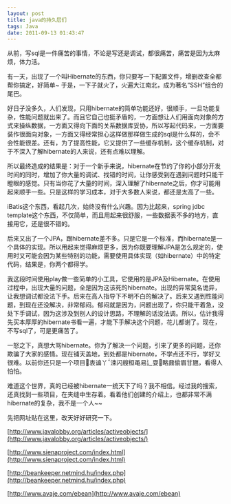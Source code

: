 ```yaml
---
layout: post
title: java的持久层们
tags: Java
date: 2011-09-13 01:43:47
---
```


从前，写sql是一件痛苦的事情，不论是写还是调试，都很痛苦，痛苦是因为太麻烦，体力活。

有一天，出现了一个叫Hibernate的东西，你只要写一下配置文件，增删改查全都帮你搞定，好简单~ 于是，一下子就火了，火遍大江南北，成为著名“SSH”组合的尾巴。

好日子没多久，人们发现，只用hibernate的简单功能还好，很顺手，一旦功能复杂，性能问题就出来了。而且它自己也挺矛盾的，一方面想让人们用面向对象的方式来操纵数据，一方面又得向下面的关系数据库妥协，所以写起代码来，一方面要装作很面向对象，一方面又得经常担心这样做那样做生成的sql是什么样的，会不会性能很差。还有，为了提高性能，它又提供了一些缓存机制，这个缓存机制，对于不深入了解hibernate的人来说，还有点难以理解。

所以最终造成的结果是：对于一个新手来说，hibernate在节约了你的小部分开发时间的同时，增加了你大量的调试、找错的时间，让你感受到在遇到问题时只能干瞪眼的感觉。只有当你花了大量的时间，深入理解了hibernate之后，你才可能用起来顺手一些。只是这样的学习成本，对于大多数人来说，都还是太高了一些。<span id="more-92"></span>

iBatis这个东西，看起几次，始终没有什么兴趣。因为比起来，spring jdbc template这个东西，不仅简单，而且用起来很舒服，一些数据表不多的地方，直接用它，还是很不错的。

后来又出了一个JPA，跟hibernate差不多。只是它是一个标准，而hibernate是一个具体的实现。所以用起来觉得麻烦更多，因为你既要理解JPA是怎么规定的，使用时又可能会因为某些特别的功能，需要使用具体实现（如hibernate）中的特定代码，结果是，你两个都得学。

我这段时间使用play做一些简单的小工具，它使用的是JPA及Hibernate。在使用过程中，出现大量的问题，全是因为这该死的hibernate。出现的异常莫名诡异，让我想调试都没法下手。后来在高人指导下不明不白的解决了。后来又遇到性能问题，到现在还没解决，非常郁闷。郁闷就是因为，问题出现了，你只能干着急，没处下手调试，因为这涉及到别人的设计思路，不理解的话没法调。所以，估计我得先买本厚厚的hibernate书看一遍，才能下手解决这个问题，花儿都谢了。现在，不写sql了，可是更痛苦了。

一怒之下，真想大骂hibernate。你为了解决一个问题，引来了更多的问题，还你欺骗了大家的感情。现在铺天盖地，到处都是hibernate，不学点还不行，学好又很难。以前你还只是一个项目衷谝丫涑闪艘桓黾易辶耍略鼐偷眉甘甅，看得人怕怕。

难道这个世界，真的已经被hibernate一统天下了吗？我不相信。经过我的搜索，还真找到一些项目，在夹缝中生存着。看着他们创建的介绍上，也都非常不满hibernate的复杂，我不是一个人~~

先把网址贴在这里，改天好好研究一下。

[http://www.javalobby.org/articles/activeobjects/](http://www.javalobby.org/articles/activeobjects/)

<span style="text-decoration: underline;">[http://www.sienaproject.com/index.html](http://www.sienaproject.com/index.html)</span>

<span style="text-decoration: underline;">[http://beankeeper.netmind.hu/index.php](http://beankeeper.netmind.hu/index.php)</span>

[http://www.avaje.com/ebean](http://www.avaje.com/ebean)
